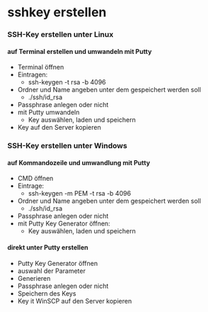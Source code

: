 # sshkey erstellen

### SSH-Key erstellen unter Linux
#### auf Terminal erstellen und umwandeln mit Putty
* Terminal öffnen
* Eintragen:
	* ssh-keygen -t rsa -b 4096
* Ordner und Name angeben unter dem gespeichert werden soll
	* ./ssh/id_rsa
* Passphrase anlegen oder nicht
* mit Putty umwandeln
	* Key auswählen, laden und speichern
* Key auf den Server kopieren

### SSH-Key erstellen unter Windows

#### auf Kommandozeile und umwandlung mit Putty
* CMD öffnen
* Eintrage:
	* ssh-keygen -m PEM -t rsa -b 4096
* Ordner und Name angeben unter dem gespeichert werden soll
	* ./ssh/id_rsa
* Passphrase anlegen oder nicht
* mit Putty Key Generator öffnen:
	* Key auswählen, laden und speichern

#### direkt unter Putty erstellen

* Putty Key Generator öffnen
* auswahl der Parameter
* Generieren
* Passphrase anlegen oder nicht
* Speichern des Keys
* Key it WinSCP auf den Server kopieren
